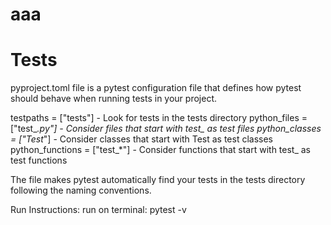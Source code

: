 # aaa



# Tests
pyproject.toml file is a pytest configuration file that defines how pytest should behave when running tests in your project.

testpaths = ["tests"] - Look for tests in the tests directory
python_files = ["test_*.py"] - Consider files that start with test_ as test files
python_classes = ["Test*"] - Consider classes that start with Test as test classes
python_functions = ["test_*"] - Consider functions that start with test_ as test functions

The file makes pytest automatically find your tests in the tests directory following the naming conventions.

Run Instructions:
run on terminal:
pytest -v